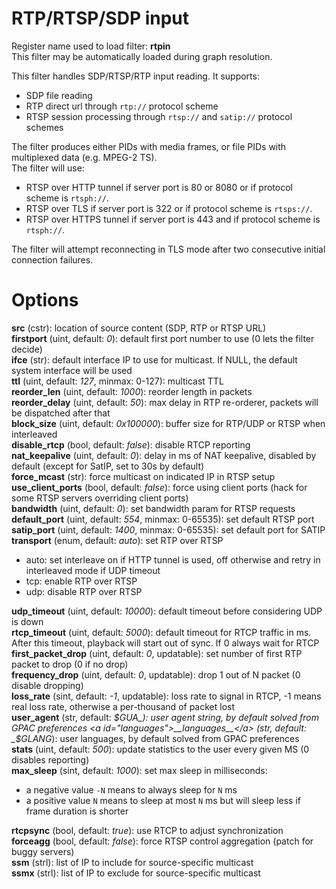 <!-- automatically generated - do not edit, patch gpac/applications/gpac/gpac.c -->

# RTP/RTSP/SDP input  
  
Register name used to load filter: __rtpin__  
This filter may be automatically loaded during graph resolution.  
  
This filter handles SDP/RTSP/RTP input reading. It supports:  
- SDP file reading  
- RTP direct url through `rtp://` protocol scheme  
- RTSP session processing through `rtsp://` and `satip://` protocol schemes  
   
The filter produces either PIDs with media frames, or file PIDs with multiplexed data (e.g. MPEG-2 TS).   
The filter will use:  
- RTSP over HTTP tunnel if server port is 80 or 8080 or if protocol scheme is `rtsph://`.  
- RTSP over TLS if server port is 322 or if protocol scheme is `rtsps://`.  
- RTSP over HTTPS tunnel if server port is 443 and if protocol scheme is `rtsph://`.  
   
The filter will attempt reconnecting in TLS mode after two consecutive initial connection failures.  
  

# Options    
  
<a id="src">__src__</a> (cstr): location of source content (SDP, RTP or RTSP URL)  
<a id="firstport">__firstport__</a> (uint, default: _0_): default first port number to use (0 lets the filter decide)  
<a id="ifce">__ifce__</a> (str): default interface IP to use for multicast. If NULL, the default system interface will be used  
<a id="ttl">__ttl__</a> (uint, default: _127_, minmax: 0-127): multicast TTL  
<a id="reorder_len">__reorder_len__</a> (uint, default: _1000_): reorder length in packets  
<a id="reorder_delay">__reorder_delay__</a> (uint, default: _50_): max delay in RTP re-orderer, packets will be dispatched after that  
<a id="block_size">__block_size__</a> (uint, default: _0x100000_): buffer size for RTP/UDP or RTSP when interleaved  
<a id="disable_rtcp">__disable_rtcp__</a> (bool, default: _false_): disable RTCP reporting  
<a id="nat_keepalive">__nat_keepalive__</a> (uint, default: _0_): delay in ms of NAT keepalive, disabled by default (except for SatIP, set to 30s by default)  
<a id="force_mcast">__force_mcast__</a> (str): force multicast on indicated IP in RTSP setup  
<a id="use_client_ports">__use_client_ports__</a> (bool, default: _false_): force using client ports (hack for some RTSP servers overriding client ports)  
<a id="bandwidth">__bandwidth__</a> (uint, default: _0_): set bandwidth param for RTSP requests  
<a id="default_port">__default_port__</a> (uint, default: _554_, minmax: 0-65535): set default RTSP port  
<a id="satip_port">__satip_port__</a> (uint, default: _1400_, minmax: 0-65535): set default port for SATIP  
<a id="transport">__transport__</a> (enum, default: _auto_): set RTP over RTSP  
* auto: set interleave on if HTTP tunnel is used, off otherwise and retry in interleaved mode if UDP timeout  
* tcp: enable RTP over RTSP  
* udp: disable RTP over RTSP  
  
<a id="udp_timeout">__udp_timeout__</a> (uint, default: _10000_): default timeout before considering UDP is down  
<a id="rtcp_timeout">__rtcp_timeout__</a> (uint, default: _5000_): default timeout for RTCP traffic in ms. After this timeout, playback will start out of sync. If 0 always wait for RTCP  
<a id="first_packet_drop">__first_packet_drop__</a> (uint, default: _0_, updatable): set number of first RTP packet to drop (0 if no drop)  
<a id="frequency_drop">__frequency_drop__</a> (uint, default: _0_, updatable): drop 1 out of N packet (0 disable dropping)  
<a id="loss_rate">__loss_rate__</a> (sint, default: _-1_, updatable): loss rate to signal in RTCP, -1 means real loss rate, otherwise a per-thousand of packet lost  
<a id="user_agent">__user_agent__</a> (str, default: _$GUA_): user agent string, by default solved from GPAC preferences  
<a id="languages">__languages__</a> (str, default: _$GLANG_): user languages, by default solved from GPAC preferences  
<a id="stats">__stats__</a> (uint, default: _500_): update statistics to the user every given MS (0 disables reporting)  
<a id="max_sleep">__max_sleep__</a> (sint, default: _1000_): set max sleep in milliseconds:  
- a negative value `-N` means to always sleep for `N` ms  
- a positive value `N` means to sleep at most `N` ms but will sleep less if frame duration is shorter  
  
<a id="rtcpsync">__rtcpsync__</a> (bool, default: _true_): use RTCP to adjust synchronization  
<a id="forceagg">__forceagg__</a> (bool, default: _false_): force RTSP control aggregation (patch for buggy servers)  
<a id="ssm">__ssm__</a> (strl): list of IP to include for source-specific multicast  
<a id="ssmx">__ssmx__</a> (strl): list of IP to exclude for source-specific multicast  
  
